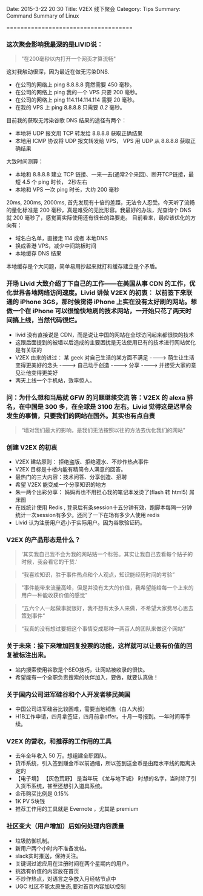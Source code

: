 Date: 2015-3-22 20:30
Title: V2EX 线下聚会
Category: Tips
Summary: Command Summary of Linux

====================================

### 这次聚会影响我最深的是LIVID说：

> "在200毫秒以内打开一个网页才算流畅"

这对我触动很深，因为最近在做无污染DNS.

- 在公司的网络上 ping 8.8.8.8 竟然需要 450 毫秒。
- 在公司的网络上 ping 我的一个 VPS 只要 200 毫秒。
- 在公司的网络上 ping 114.114.114.114 需要 20 毫秒。
- 在我的 VPS 上 ping 8.8.8.8 只需要 *0.2* 毫秒。

目前我的获取无污染谷歌 DNS 结果的途径有两个：

- 本地将 UDP 报文用 TCP 转发给 8.8.8.8 获取正确结果
- 本地用 ICMP 协议将 UDP 报文转发给 VPS， VPS 用 UDP 从 8.8.8.8 获取正确结果

大致时间测算：

- 本地和 8.8.8.8 建立 TCP 链接、一来一去(通常2个来回)、断开TCP链接，最短 4.5 个 ping 时长， 2秒左右
- 本地和 VPS 一次 ping 时长，大约 200 毫秒

20ms, 200ms, 2000ms, 首先发现有十倍的差距，无法令人忍受。今天听了流畅的量化标准是 200 毫秒，真是难受的无比形容。我最好的办法，光查询个 DNS 就 200 毫秒了，感觉离实际使用还有很长的路要走。
目前看来，最应该优化的方向有：

- 域名白名单，直接走 114 或者 本地DNS
- 换成香港 VPS，减少中间跳板时间
- 本地缓存 DNS 结果

本地缓存是个大问题，简单易用抄起来就打和缓存建立是个矛盾。

### 开场 Livid 大致介绍了下自己的工作——在美国从事 CDN 的工作，优化世界各地网络访问速度。Livid 讲做 V2EX 的初衷： 以前签下来联通的 iPhone 3GS，那时候觉得 iPhone 上实在没有太好刷的网站。想做一个在 iPhone 可以很愉快地刷的技术网站，一开始只花了两天时间搞上线，当然代码很烂。

- livid 没有直接说是 CDN，而是说让中国的网站在全球访问起来都很快的技术
- 这跟后面提到的被墙以后造成的主要困扰是无法使用已有的技术进行网站优化是有关联的
- V2EX 由来的进过： 某 geek 对自己生活的某方面不满足 ----> 萌生让生活变得更美好的念头 ----> 自己动手创造 ----> 分享 ----> 并接受大家的意见让他变得更美好
- 两天上线一个手机站，效率惊人。

### 问：为什么想和当局就 GFW 的问题继续交流 答：V2EX 的 alexa 排名，在中国是 300 多，在全球是 3100 左右。Livid 觉得这是迟早会发生的事情，只要我们的网站在国外。其实也有点自责

> “墙对我们最大的影响，是我们无法按照以往的方法去优化我们的网站”


### 创建 V2EX 的初衷

- V2EX 建站原则： 拒绝盗版、拒绝灌水、不炒作热点事件
- V2EX 目标是十楼内能有精简令人满意的回答。
- 最热门的三大内容：技术问答、分享创造、招聘
- 希望 V2EX 能变成一个分享知识的地方
- 朱一两个出彩分享： 妈妈再也不用担心我的笔记本发烫了(flash 转 html5) 屌床图
- 在线统计使用 Redis , 登录后有条session十五分钟有效，跑脚本每隔一分钟统计一次session有多少。还问了一下在场有多少人使用 redis
- Livid 认为注册用户远小于实际用户。因为谷歌验证码。

### V2EX 的产品形态是什么？

> '其实我自己我不会为我的网站贴一个标签。其实让我自己去看每个贴子的时候，我会看它的干货.'

> “我喜欢知识，胜于事件热点和个人观点，知识能经历时间的考验”

> "事件能带来流量高峰，但是并没有太大的价值，我希望能给每一个上来的用户一种能收获价值的感觉"

> “五六个人一起做事就很好，我不想有太多人来做，不希望大家费尽心思去策划事件” 

> “我真的没有想过要把这个事情变成那种一两百人的团队来做这个网站”

### 关于未来：接下来增加回复投票的功能，这样就可以让最有价值的回复被标注出来。

- 站内搜索使用谷歌是个SEO技巧，让网站被收录的很快。
- 希望能有一个全职负责搜索的伙伴加入，要做，就要认真做！

### 关于国内公司进军硅谷和个人开发者移民美国

- 中国公司进军硅谷比较困难，需要当地销售（白人大叔）
- H1B工作申请，四月拿签证，四月前拿offer。十月一号报到。一年时间等手续。

### V2EX 的营收，和推荐的工作用的工具

- 去年全年收入 50 万。想组建全职团队。
- 货币系统，引入签到赚金币以前通缩，所以签到送金币是由距水平线的距离决定的
- 【电子境】 【灰色荒野】 是当年玩 《龙与地下城》 时想的名字，当时除了引入货币系统，甚至还想引入道具系统。
- 金币购买比例是 0.15%
- 1K PV 5块钱
- 推荐工作用的工具就是 Evernote ，尤其是 premium

### 社区变大（用户增加）后如何处理内容质量

- 垃圾防御机制。
- 新用户两个小时内不准备发帖。
- slack实时推送，保持关注。
- 关键词过滤应用在注册时间在两个星期内的用户。
- 挑选有价值的内容放在首页
- 不炒作热点，对语言之争放入月经帖节点中
- UGC 社区不能太原生态,要对首页内容加以控制
